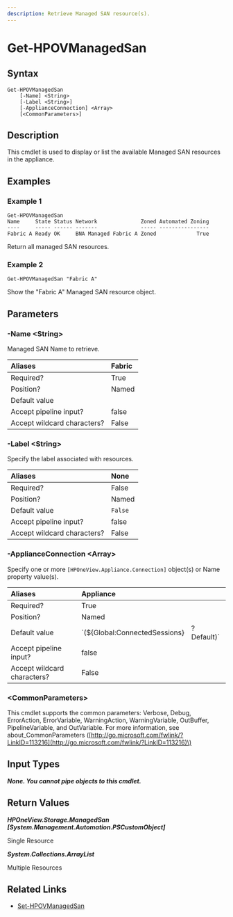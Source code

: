 ```yaml
---
description: Retrieve Managed SAN resource(s).
---
```


# Get-HPOVManagedSan

## Syntax

```text
Get-HPOVManagedSan
    [-Name] <String>
    [-Label <String>]
    [-ApplianceConnection] <Array>
    [<CommonParameters>]
```

## Description

This cmdlet is used to display or list the available Managed SAN resources in the appliance.

## Examples

### Example 1

```text
Get-HPOVManagedSan
Name     State Status Network              Zoned Automated Zoning
----     ----- ------ -------              ----- ----------------
Fabric A Ready OK     BNA Managed Fabric A Zoned             True
```

Return all managed SAN resources.

### Example 2

```text
Get-HPOVManagedSan "Fabric A"
```

Show the "Fabric A" Managed SAN resource object.

## Parameters

### -Name &lt;String&gt;

Managed SAN Name to retrieve.

| Aliases | Fabric |
| :--- | :--- |
| Required? | True |
| Position? | Named |
| Default value |  |
| Accept pipeline input? | false |
| Accept wildcard characters? | False |

### -Label &lt;String&gt;

Specify the label associated with resources.

| Aliases | None |
| :--- | :--- |
| Required? | False |
| Position? | Named |
| Default value | `False` |
| Accept pipeline input? | false |
| Accept wildcard characters? | False |

### -ApplianceConnection &lt;Array&gt;

Specify one or more `[HPOneView.Appliance.Connection]` object\(s\) or Name property value\(s\).

| Aliases | Appliance |  |
| :--- | :--- | :--- |
| Required? | True |  |
| Position? | Named |  |
| Default value | \`\(${Global:ConnectedSessions} | ? Default\)\` |
| Accept pipeline input? | false |  |
| Accept wildcard characters? | False |  |

### &lt;CommonParameters&gt;

This cmdlet supports the common parameters: Verbose, Debug, ErrorAction, ErrorVariable, WarningAction, WarningVariable, OutBuffer, PipelineVariable, and OutVariable. For more information, see about\_CommonParameters \([http://go.microsoft.com/fwlink/?LinkID=113216](http://go.microsoft.com/fwlink/?LinkID=113216)\)

## Input Types

_**None. You cannot pipe objects to this cmdlet.**_

## Return Values

_**HPOneView.Storage.ManagedSan \[System.Management.Automation.PSCustomObject\]**_

Single Resource

_**System.Collections.ArrayList**_

Multiple Resources

## Related Links

* [Set-HPOVManagedSan](set-hpovmanagedsan.md)

